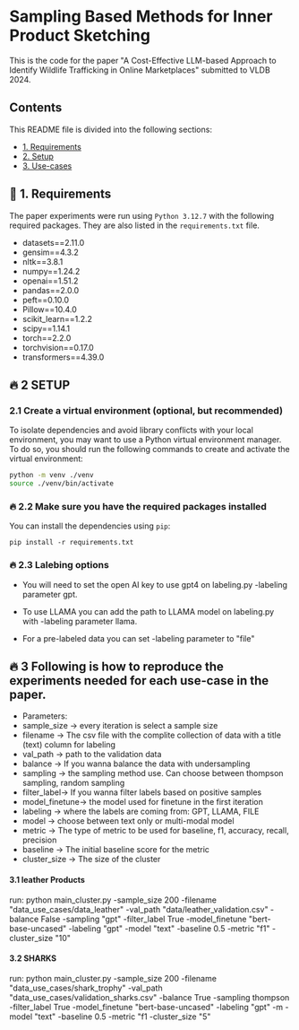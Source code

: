 # Sampling Based Methods for Inner Product Sketching

This is the code for the paper "A Cost-Effective LLM-based Approach to Identify Wildlife
Trafficking in Online Marketplaces" submitted to VLDB 2024.


## Contents

This README file is divided into the following sections:

* [1. Requirements](#-1-requirements)
* [2. Setup ](#-2-setup)
* [3. Use-cases ](#-3-use-cases)



## 🚀 1. Requirements
The paper experiments were run using `Python 3.12.7` with the following required packages. They are also listed in the `requirements.txt` file.
- datasets==2.11.0
- gensim==4.3.2
- nltk==3.8.1
- numpy==1.24.2
- openai==1.51.2
- pandas==2.0.0
- peft==0.10.0
- Pillow==10.4.0
- scikit_learn==1.2.2
- scipy==1.14.1
- torch==2.2.0
- torchvision==0.17.0
- transformers==4.39.0

## 🔥 2 SETUP
### 2.1 Create a virtual environment (optional, but recommended)

To isolate dependencies and avoid library conflicts with your local environment, you may want to use a Python virtual environment manager. To do so, you should run the following commands to create and activate the virtual environment:
```bash
python -m venv ./venv
source ./venv/bin/activate
```

### 🔥 2.2 Make sure you have the required packages installed

You can install the dependencies using `pip`:
```
pip install -r requirements.txt
```
### 🔥 2.3 Lalebing options

- You will need to set the open AI key to use gpt4 on labeling.py -labeling parameter gpt.

- To use LLAMA you can add the path to LLAMA model on labeling.py with -labeling parameter llama.

- For a pre-labeled data you can set -labeling parameter to "file"

## 🔥 3 Following is how to reproduce the experiments needed for each use-case in the paper.
- Parameters:
- sample_size -> every iteration is select a sample size
- filename -> The csv file with the complite collection of data with a title (text) column for labeling
- val_path -> path to the validation data
- balance -> If you wanna balance the data with undersampling
- sampling -> the sampling method use. Can choose between thompson sampling, random sampling
- filter_label-> If you wanna filter labels based on positive samples
- model_finetune-> the model used for finetune in the first iteration
- labeling -> where the labels are coming from: GPT, LLAMA, FILE
- model -> choose between text only or multi-modal model
- metric -> The type of metric to be used for baseline, f1, accuracy, recall, precision
- baseline -> The initial baseline score for the metric
- cluster_size -> The size of the cluster

#### 3.1 leather Products

run: python main_cluster.py -sample_size 200 -filename "data_use_cases/data_leather" -val_path "data/leather_validation.csv" -balance False -sampling "gpt" -filter_label True -model_finetune "bert-base-uncased" -labeling "gpt" -model "text" -baseline 0.5 -metric "f1" -cluster_size "10"

#### 3.2 SHARKS
run: python main_cluster.py -sample_size 200 -filename "data_use_cases/shark_trophy" -val_path "data_use_cases/validation_sharks.csv"  -balance True -sampling thompson -filter_label True -model_finetune "bert-base-uncased" -labeling "gpt" -m -model "text" -baseline 0.5 -metric "f1 -cluster_size "5"


